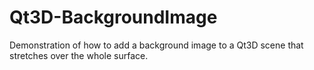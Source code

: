 # Qt3D-BackgroundImage
Demonstration of how to add a background image to a Qt3D scene that stretches over the whole surface.
